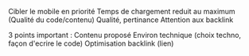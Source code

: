Cibler le mobile en priorité
Temps de chargement reduit au maximum (Qualité du code/contenu)
Qualité, pertinance 
Attention aux backlink




3 points important :
Contenu proposé
Environ technique (choix techno, façon d'ecrire le code)
Optimisation backlink (lien)